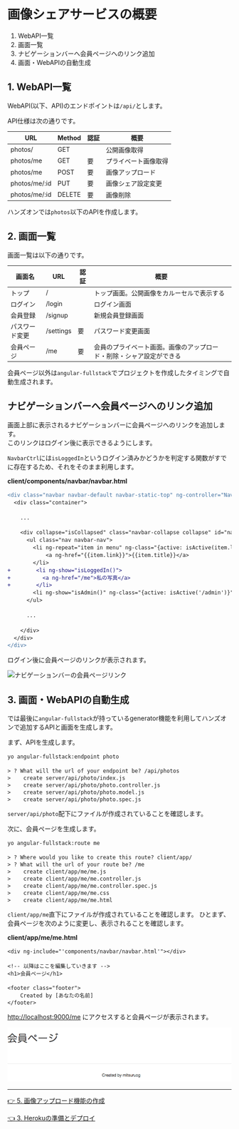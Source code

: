 # 画像シェアサービスの概要

1. WebAPI一覧
2. 画面一覧
3. ナビゲーションバーへ会員ページへのリンク追加
3. 画面・WebAPIの自動生成

## 1. WebAPI一覧

WebAPI(以下、API)のエンドポイントは`/api/`とします。

API仕様は次の通りです。

|URL|Method|認証|概要|
| --- | --- |--- | --- |
| photos/ | GET | | 公開画像取得 |
| photos/me | GET | 要 | プライベート画像取得 |
| photos/me | POST | 要 | 画像アップロード |
| photos/me/:id | PUT | 要 | 画像シェア設定変更 |
| photos/me/:id | DELETE | 要 | 画像削除 |

ハンズオンでは`photos`以下のAPIを作成します。

## 2. 画面一覧

画面一覧は以下の通りです。

|画面名|URL|認証|概要|
| --- | --- | --- | --- |
| トップ | / |  | トップ画面。公開画像をカルーセルで表示する |
| ログイン | /login |  | ログイン画面 |
| 会員登録 | /signup |  | 新規会員登録画面 |
| パスワード変更 | /settings | 要 | パスワード変更画面 |
| 会員ページ | /me | 要 | 会員のプライベート画面。画像のアップロード・削除・シャア設定ができる |

会員ページ以外は`angular-fullstack`でプロジェクトを作成したタイミングで自動生成されます。

## ナビゲーションバーへ会員ページへのリンク追加

画面上部に表示されるナビゲーションバーに会員ページへのリンクを追加します。  
このリンクはログイン後に表示できるようにします。  

`NavbarCtrl`には`isLoggedIn`というログイン済みかどうかを判定する関数がすでに存在するため、それをそのまま利用します。

__client/components/navbar/navbar.html__

```diff
<div class="navbar navbar-default navbar-static-top" ng-controller="NavbarCtrl">
  <div class="container">

    ...
    
    <div collapse="isCollapsed" class="navbar-collapse collapse" id="navbar-main">
      <ul class="nav navbar-nav">
        <li ng-repeat="item in menu" ng-class="{active: isActive(item.link)}">
            <a ng-href="{{item.link}}">{{item.title}}</a>
        </li>
+        <li ng-show="isLoggedIn()">
+          <a ng-href="/me">私の写真</a>
+        </li>
        <li ng-show="isAdmin()" ng-class="{active: isActive('/admin')}"><a href="/admin">Admin</a></li>
      </ul>

      ...
      
    </div>
  </div>
</div>
```

ログイン後に会員ページのリンクが表示されます。

![ナビゲーションバーの会員ページリンク](images/nav.png)

## 3. 画面・WebAPIの自動生成

では最後に`angular-fullstack`が持っているgenerator機能を利用してハンズオンで追加するAPIと画面を生成します。

まず、APIを生成します。

```
yo angular-fullstack:endpoint photo

> ? What will the url of your endpoint be? /api/photos
>    create server/api/photo/index.js
>    create server/api/photo/photo.controller.js
>    create server/api/photo/photo.model.js
>    create server/api/photo/photo.spec.js
```

`server/api/photo`配下にファイルが作成されていることを確認します。

次に、会員ページを生成します。


```
yo angular-fullstack:route me

> ? Where would you like to create this route? client/app/
> ? What will the url of your route be? /me
>    create client/app/me/me.js
>    create client/app/me/me.controller.js
>    create client/app/me/me.controller.spec.js
>    create client/app/me/me.css
>    create client/app/me/me.html
```

`client/app/me`直下にファイルが作成されていることを確認します。
ひとまず、会員ページを次のように変更し、表示されることを確認します。

__client/app/me/me.html__

```
<div ng-include="'components/navbar/navbar.html'"></div>

<!-- 以降はここを編集していきます -->
<h1>会員ページ</h1>

<footer class="footer">
    Created by [あなたの名前]
</footer>
```

<http://localhost:9000/me> にアクセスすると会員ページが表示されます。

![会員ページ](images/member-page.png)

----
[:point_right: 5. 画像アップロード機能の作成](../05)

[:point_left: 3. Herokuの準備とデプロイ](../03)
